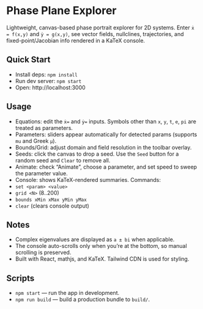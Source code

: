 # Phase Plane Explorer

Lightweight, canvas-based phase portrait explorer for 2D systems. Enter `ẋ = f(x,y)` and `ẏ = g(x,y)`, see vector fields, nullclines, trajectories, and fixed-point/Jacobian info rendered in a KaTeX console.

## Quick Start

- Install deps: `npm install`
- Run dev server: `npm start`
- Open: http://localhost:3000

## Usage

- Equations: edit the `ẋ=` and `ẏ=` inputs. Symbols other than `x`, `y`, `t`, `e`, `pi` are treated as parameters.
- Parameters: sliders appear automatically for detected params (supports `mu` and Greek `μ`).
- Bounds/Grid: adjust domain and field resolution in the toolbar overlay.
- Seeds: click the canvas to drop a seed. Use the `Seed` button for a random seed and `Clear` to remove all.
- Animate: check “Animate”, choose a parameter, and set speed to sweep the parameter value.
 - Console: shows KaTeX-rendered summaries. Commands:
  - `set <param> <value>`
  - `grid <N>` (8..200)
  - `bounds xMin xMax yMin yMax`
  - `clear` (clears console output)

## Notes

- Complex eigenvalues are displayed as `a ± bi` when applicable.
- The console auto-scrolls only when you’re at the bottom, so manual scrolling is preserved.
- Built with React, mathjs, and KaTeX. Tailwind CDN is used for styling.

## Scripts

- `npm start` — run the app in development.
- `npm run build` — build a production bundle to `build/`.
